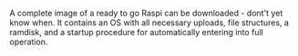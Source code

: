 A complete image of a ready to go Raspi can be downloaded - dont't yet know when. It contains an OS with all necessary uploads, file structures, a ramdisk, and a startup procedure for automatically entering into full operation.
